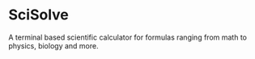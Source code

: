# SciSolve

A terminal based scientific calculator for formulas ranging from math to physics, biology and more.
